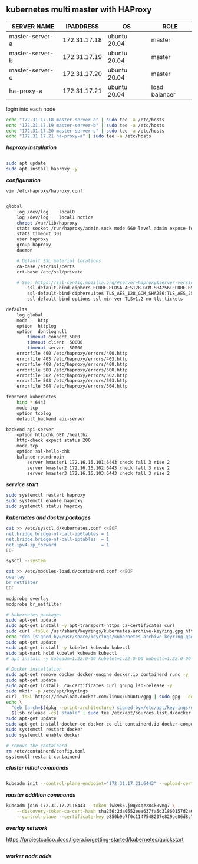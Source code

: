 ## kubernetes multi master with HAProxy

|SERVER NAME| IPADDRESS| OS |ROLE|
|---|---|---|---|
|master-server-a|172.31.17.18|ubuntu 20.04| master |
|master-server-b|172.31.17.19|ubuntu 20.04| master |
|master-server-c|172.31.17.20|ubuntu 20.04| master |
|ha-proxy-a|172.31.17.21|ubuntu 20.04| load balancer |

login into each node

```bash
echo "172.31.17.18 master-server-a" | sudo tee -a /etc/hosts
echo "172.31.17.19 master-server-b" | sudo tee -a /etc/hosts
echo "172.31.17.20 master-server-c" | sudo tee -a /etc/hosts
echo "172.31.17.21 ha-proxy-a" | sudo tee -a /etc/hosts
```
_**haproxy installation**_

```bash

sudo apt update
sudo apt install haproxy -y

```

_**configuration**_

`vim /etc/haproxy/haproxy.conf`

```bash

global
	log /dev/log	local0
	log /dev/log	local1 notice
	chroot /var/lib/haproxy
	stats socket /run/haproxy/admin.sock mode 660 level admin expose-fd listeners
	stats timeout 30s
	user haproxy
	group haproxy
	daemon

	# Default SSL material locations
	ca-base /etc/ssl/certs
	crt-base /etc/ssl/private

	# See: https://ssl-config.mozilla.org/#server=haproxy&server-version=2.0.3&config=intermediate
        ssl-default-bind-ciphers ECDHE-ECDSA-AES128-GCM-SHA256:ECDHE-RSA-AES128-GCM-SHA256:ECDHE-ECDSA-AES256-GCM-SHA384:ECDHE-RSA-AES256-GCM-SHA384:ECDHE-ECDSA-CHACHA20-POLY1305:ECDHE-RSA-CHACHA20-POLY1305:DHE-RSA-AES128-GCM-SHA256:DHE-RSA-AES256-GCM-SHA384
        ssl-default-bind-ciphersuites TLS_AES_128_GCM_SHA256:TLS_AES_256_GCM_SHA384:TLS_CHACHA20_POLY1305_SHA256
        ssl-default-bind-options ssl-min-ver TLSv1.2 no-tls-tickets

defaults
	log	global
	mode	http
	option	httplog
	option	dontlognull
        timeout connect 5000
        timeout client  50000
        timeout server  50000
	errorfile 400 /etc/haproxy/errors/400.http
	errorfile 403 /etc/haproxy/errors/403.http
	errorfile 408 /etc/haproxy/errors/408.http
	errorfile 500 /etc/haproxy/errors/500.http
	errorfile 502 /etc/haproxy/errors/502.http
	errorfile 503 /etc/haproxy/errors/503.http
	errorfile 504 /etc/haproxy/errors/504.http

frontend kubernetes
	bind *:6443
	mode tcp
	option tcplog
	default_backend api-server

backend api-server
	option httpchk GET /healthz
	http-check expect status 200
	mode tcp
	option ssl-hello-chk
	balance roundrobin
		server kmaster1 172.16.16.101:6443 check fall 3 rise 2
		server kmaster2 172.16.16.102:6443 check fall 3 rise 2
		server kmaster3 172.16.16.103:6443 check fall 3 rise 2
```

_**service start**_

```bash
sudo systemctl restart haproxy
sudo systemctl enable haproxy
sudo systemctl status haproxy

```

_**kubernetes and docker packages**_

```bash
cat >> /etc/sysctl.d/kubernetes.conf <<EOF
net.bridge.bridge-nf-call-ip6tables = 1
net.bridge.bridge-nf-call-iptables  = 1
net.ipv4.ip_forward                 = 1
EOF

sysctl --system

cat >> /etc/modules-load.d/containerd.conf <<EOF
overlay
br_netfilter
EOF

modprobe overlay
modprobe br_netfilter

# kubernetes packages
sudo apt-get update
sudo apt-get install -y apt-transport-https ca-certificates curl
sudo curl -fsSLo /usr/share/keyrings/kubernetes-archive-keyring.gpg https://packages.cloud.google.com/apt/doc/apt-key.gpg
echo "deb [signed-by=/usr/share/keyrings/kubernetes-archive-keyring.gpg] https://apt.kubernetes.io/ kubernetes-xenial main" | sudo tee /etc/apt/sources.list.d/kubernetes.list
sudo apt-get update
sudo apt-get install -y kubelet kubeadm kubectl
sudo apt-mark hold kubelet kubeadm kubectl
# apt install -y kubeadm=1.22.0-00 kubelet=1.22.0-00 kubectl=1.22.0-00 # specific version

# Docker installation
sudo apt-get remove docker docker-engine docker.io containerd runc -y
sudo apt-get update
sudo apt-get install  ca-certificates curl gnupg lsb-release -y
sudo mkdir -p /etc/apt/keyrings
curl -fsSL https://download.docker.com/linux/ubuntu/gpg | sudo gpg --dearmor -o /etc/apt/keyrings/docker.gpg
echo \
  "deb [arch=$(dpkg --print-architecture) signed-by=/etc/apt/keyrings/docker.gpg] https://download.docker.com/linux/ubuntu \
  $(lsb_release -cs) stable" | sudo tee /etc/apt/sources.list.d/docker.list > /dev/null
sudo apt-get update
sudo apt-get install docker-ce docker-ce-cli containerd.io docker-compose-plugin -y
sudo systemctl restart docker  
sudo systemctl enable docker

# remove the containerd
rm /etc/containerd/config.toml
systemctl restart containerd

```
_**cluster initial commands**_

```bash

kubeadm init --control-plane-endpoint="172.31.17.21:6443" --upload-certs --apiserver-advertise-address=172.31.17.18 --pod-network-cidr=10.0.0.0/16

```
_**master addition commands**_

```bash
kubeadm join 172.31.17.21:6443 --token iwk9k5.j0qx4qz284k0vmg7 \
	--discovery-token-ca-cert-hash sha256:2da0552eea637fa5d31860157d2a6578f4f3dab7f04e2ceeb65a7dc900c0305e \
	--control-plane --certificate-key e850b9e7f0c1147548207e829be86d8c77d6ae0ad58e7e328e27126f42c04796 --apiserver-advertise-address=172.31.17.18
```
_**overlay network**_

https://projectcalico.docs.tigera.io/getting-started/kubernetes/quickstart

```bash

```

_**worker node adds**_

```bash

```

